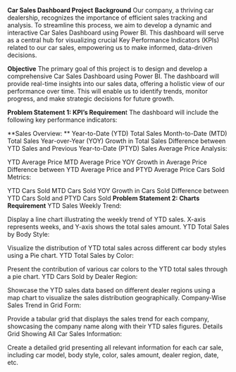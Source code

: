 
**Car Sales Dashboard Project**
**Background**
Our company, a thriving car dealership, recognizes the importance of efficient sales tracking and analysis. To streamline this process, we aim to develop a dynamic and interactive Car Sales Dashboard using Power BI. This dashboard will serve as a central hub for visualizing crucial Key Performance Indicators (KPIs) related to our car sales, empowering us to make informed, data-driven decisions.

**Objective**
The primary goal of this project is to design and develop a comprehensive Car Sales Dashboard using Power BI. The dashboard will provide real-time insights into our sales data, offering a holistic view of our performance over time. This will enable us to identify trends, monitor progress, and make strategic decisions for future growth.

**Problem Statement 1: KPI’s Requiremen**t
The dashboard will include the following key performance indicators:

**Sales Overview:
**
Year-to-Date (YTD) Total Sales
Month-to-Date (MTD) Total Sales
Year-over-Year (YOY) Growth in Total Sales
Difference between YTD Sales and Previous Year-to-Date (PTYD) Sales
Average Price Analysis:

YTD Average Price
MTD Average Price
YOY Growth in Average Price
Difference between YTD Average Price and PTYD Average Price
Cars Sold Metrics:

YTD Cars Sold
MTD Cars Sold
YOY Growth in Cars Sold
Difference between YTD Cars Sold and PTYD Cars Sold
**Problem Statement 2: Charts Requirement**
YTD Sales Weekly Trend:

Display a line chart illustrating the weekly trend of YTD sales. X-axis represents weeks, and Y-axis shows the total sales amount.
YTD Total Sales by Body Style:

Visualize the distribution of YTD total sales across different car body styles using a Pie chart.
YTD Total Sales by Color:

Present the contribution of various car colors to the YTD total sales through a pie chart.
YTD Cars Sold by Dealer Region:

Showcase the YTD sales data based on different dealer regions using a map chart to visualize the sales distribution geographically.
Company-Wise Sales Trend in Grid Form:

Provide a tabular grid that displays the sales trend for each company, showcasing the company name along with their YTD sales figures.
Details Grid Showing All Car Sales Information:

Create a detailed grid presenting all relevant information for each car sale, including car model, body style, color, sales amount, dealer region, date, etc.

